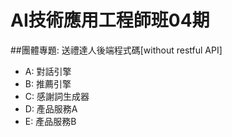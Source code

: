 # AI技術應用工程師班04期 
##團體專題: 送禮達人後端程式碼[without restful API]
* A: 對話引擎<br>
* B: 推薦引擎<br>
* C: 感謝詞生成器<br>
* D: 產品服務A<br>
* E: 產品服務B<br>
